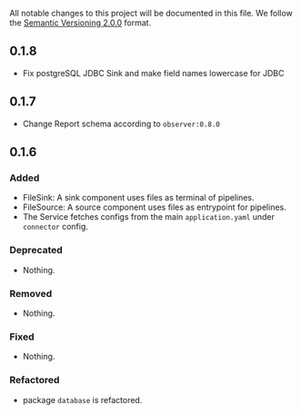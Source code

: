 All notable changes to this project will be documented in this file.
We follow the [Semantic Versioning 2.0.0](http://semver.org/) format.

## 0.1.8
 * Fix postgreSQL JDBC Sink and make field names lowercase for JDBC

## 0.1.7
 * Change Report schema according to `observer:0.8.0` 

## 0.1.6

### Added
 * FileSink: A sink component uses files as terminal of pipelines.
 * FileSource: A source component uses files as entrypoint for pipelines.
 * The Service fetches configs from the main `application.yaml` under `connector` config.

### Deprecated
- Nothing.

### Removed
- Nothing.

### Fixed
- Nothing.

### Refactored
- package `database` is refactored.